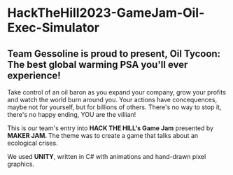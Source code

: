 # HackTheHill2023-GameJam-Oil-Exec-Simulator
<h2>Team Gessoline is proud to present, Oil Tycoon: The best global warming PSA you'll ever experience!</h2>

Take control of an oil baron as you expand your company, grow your profits and watch the world burn around you.
Your actions have concequences, maybe not for yourself, but for billions of others. There's no way to stop it,
there's no happy ending, YOU are the villian!

This is our team's entry into <b>HACK THE HILL's Game Jam</b> presented by <b> MAKER JAM. </b>
The theme was to create a game that talks about an ecological crises.

We used <b>UNITY</b>, written in C# with animations and hand-drawn pixel graphics.

